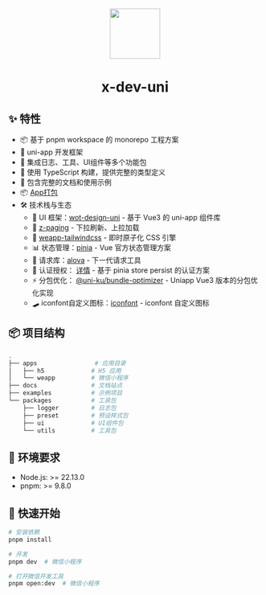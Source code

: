 <br>

<p align="center">
<img src="https://api.iconify.design/fluent-emoji:dog-face.svg" style="width:100px;" />
</p>

<h1 align="center">x-dev-uni</h1>

## ✨ 特性

- 📦 基于 pnpm workspace 的 monorepo 工程方案
- 🎯 uni-app 开发框架
- 🚀 集成日志、工具、UI组件等多个功能包
- 💪 使用 TypeScript 构建，提供完整的类型定义
- 📖 包含完整的文档和使用示例
- 📦 [App打包](https://doc.crmeb.com/single/crmeb_v4/6830)
- 🛠️ 技术栈与生态
  - 🎨 UI 框架：[wot-design-uni](https://wot-design-uni.cn) - 基于 Vue3 的 uni-app 组件库
  - 📱 [z-paging](https://z-paging.zxlee.cn/) - 下拉刷新、上拉加载
  - 🚦 [weapp-tailwindcss](https://tw.icebreaker.top/) - 即时原子化 CSS 引擎
  - 📊 状态管理：[pinia](https://pinia.vuejs.org/) - Vue 官方状态管理方案
  - 🔄 请求库：[alova](https://alova.js.org/zh-CN/) - 下一代请求工具
  - 🔐 认证授权： [详情](./apps/weapp/README.md) - 基于 pinia store persist 的认证方案
  - ⚡️ 分包优化： [@uni-ku/bundle-optimizer](https://github.com/uni-ku/bundle-optimizer) - Uniapp Vue3 版本的分包优化实现
  - 🛹 iconfont自定义图标：[iconfont](https://github.com/xiashui1994/uni-iconfont-plugin) - iconfont 自定义图标

## 📦 项目结构

```bash
.
├── apps                # 应用目录
│   ├── h5             # H5 应用
│   └── weapp          # 微信小程序
├── docs               # 文档站点
├── examples           # 示例项目
└── packages           # 工具包
    ├── logger         # 日志包
    ├── preset         # 预设样式包
    ├── ui             # UI组件包
    └── utils          # 工具包
```

## 🔧 环境要求

- Node.js: >= 22.13.0
- pnpm: >= 9.8.0

## 🚀 快速开始

```bash
# 安装依赖
pnpm install

# 开发
pnpm dev  # 微信小程序

# 打开微信开发工具
pnpm open:dev  # 微信小程序
```
